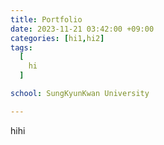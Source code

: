 ```yaml
---
title: Portfolio
date: 2023-11-21 03:42:00 +09:00
categories: [hi1,hi2]
tags:
  [
    hi
  ]

school: SungKyunKwan University

---
```



hihi